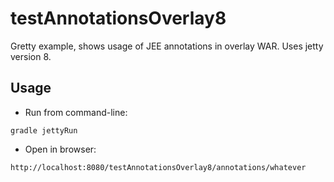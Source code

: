# testAnnotationsOverlay8

Gretty example, shows usage of JEE annotations in overlay WAR. Uses jetty version 8.

## Usage

- Run from command-line:

```
gradle jettyRun
```

- Open in browser:

```
http://localhost:8080/testAnnotationsOverlay8/annotations/whatever
```

